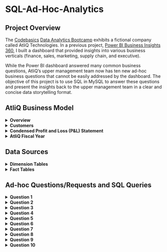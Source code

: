 # SQL-Ad-Hoc-Analytics

## Project Overview
The [Codebasics](https://codebasics.io/) [Data Analytics Bootcamp](https://codebasics.io/bootcamps/data-analytics-bootcamp-with-practical-job-assistance) exhibits a fictional company called AtliQ Technologies. In a previous project, [Power BI Business Insights 360](https://github.com/mike-li8/Power-BI-Business-Insights-360/blob/main/README.md), I built a dashboard that provided insights into various business verticals (finance, sales, marketing, supply chain, and executive).

While the Power BI dashboard answered many common business questions, AtliQ’s upper management team now has ten new ad-hoc business questions that cannot be easily addressed by the dashboard. The objective of this project is to use SQL in MySQL to answer these questions and present the insights back to the upper management team in a clear and concise data storytelling format.










## AtliQ Business Model

<details>
  <summary><b>Overview</b></summary>

### Overview
AtliQ manufactures computer hardware **products** (e.g., mouse, keyboard, printer, monitor) and then sells them to various **customers** which are stores such as Amazon and Best Buy. Hence, AtliQ's customers are in the form of <ins>store businesses</ins> (e.g., Amazon, Best Buy) and should not be confused with customers in the form of people (i.e., the people purchasing products from Amazon or Best Buy).
</details>

<details>
  <summary><b>Customers</b></summary>

### Customers
AtliQ's customers are categorized into two different **platforms**:
1. Brick & Motar
   * stores that have physical location(s)
2. E-Commerce
   * stores which only sell products online

AtliQ's customers are categorized into three different **channels**:
1. Retailer
   * Stores not owned by AtliQ (e.g. Amazon, Best Buy)
3. Direct
   * Stores owned by AtliQ. These are AltiQ Exclusive and AtliQ E-Store.
5. Distributor
   * Some markets have laws/regulations which only allow AtliQ to sell products to a distributor type customer within that market. AtliQ sells products to the distributor; the distributor then sells the products to various stores within that market.
</details>





<details>
  <summary><b>Condensed Profit and Loss (P&L) Statement</b></summary>

### Condensed Profit and Loss (P&L) Statement
This example of a simplified P&L statement should give a better understanding of AtliQ's business model. In this example, the P&L calculations and values are derived from one sales transaction of one product being sold to one customer.
| Line Item | Description | P & L Value Formula | P&L Value Calculation | P & L Value |
| :- | :- | :- | :- | -: |
| Gross Price |  The base price of a product | not applicable | `not applicable` | `$50.00` |
| Pre-Invoice Deduction | For every fiscal year, the sales team determines a<br>pre-invoice deduction percentage for each<br><ins>specific customer</ins>. The pre-invoice deduction<br>percentage is based on AtliQ's relationship and<br>experience with the customer. The pre-invoice<br>deduction is applied to the gross price of the<br>product before it is billed to the customer. In this<br>example, the customer receives a pre-invoice<br>deduction of 10% of gross price. | (Gross Price $) *<br> (Pre&nbsp;Invoice&nbsp;Deduction&nbsp;%) | `$50.00` *<br>`0.10` | `$5.00` |
| Net Invoice Sales | The amount of money that is billed to the<br>customer to obtain the product, after<br>pre invoice deductions are subtracted<br>from gross price. | (Gross Price $) -<br>(Pre&nbsp;Invoice Deduction $) | `$50.00` -<br>`$5.00` | `$45.00` |
| Post-Invoice Deudctions | For&nbsp;each&nbsp;calendar&nbsp;month,&nbsp;the&nbsp;sales&nbsp;team<br>determines&nbsp;a&nbsp;post-invoice&nbsp;deduction&nbsp;percentage<br>based&nbsp;on&nbsp;a&nbsp;<ins>specific&nbsp;customer&nbsp;and&nbsp;product</ins>.&nbsp;For<br>example,&nbsp;if&nbsp;AtliQ&nbsp;sells&nbsp;a&nbsp;product&nbsp;to&nbsp;a&nbsp;customer<br>and&nbsp;that&nbsp;customer&nbsp;agrees&nbsp;to&nbsp;display&nbsp;the&nbsp;product&nbsp;at<br>a&nbsp;prime&nbsp;location&nbsp;within&nbsp;the&nbsp;store&nbsp;during&nbsp;a<br>specific&nbsp;calendar&nbsp;month,&nbsp;AtliQ&nbsp;may&nbsp;pay&nbsp;that<br>customer&nbsp;a&nbsp;post-invoice&nbsp;deduction.&nbsp;AtliQ&nbsp;pays&nbsp;a<br>post-invoice&nbsp;deduction&nbsp;amount&nbsp;as&nbsp;a&nbsp;rebate&nbsp;to&nbsp;the<br>customer&nbsp;after&nbsp;net&nbsp;invoice&nbsp;sales.&nbsp;In&nbsp;this&nbsp;example,<br>the&nbsp;customer&nbsp;receives&nbsp;a&nbsp;post-invoice&nbsp;deduction&nbsp;of<br>20%&nbsp;of&nbsp;net&nbsp;invoice&nbsp;sales. | not applicable | `$45.00` *<br>`0.20` | `$9.00` |
| Net Sales | AtliQ's Revenue | (Net Invoice Sales $) -<br>(Post-Invoice Deudctions $) | `$45.00` -<br>`$9.00` | `$36.00` |
| Cost of Goods Sold (COGS $) | Expenses AtliQ incurs such as manufacturing<br>products, shipping products, and storing products<br>in warehouses. | (Manufacturing Cost $) +<br>(Freight Cost $) +<br>(Other COGS $) | `not applicable` | `$16.00` |
| Gross Margin | AtliQ's Profit after deducing COGS from Net Sales. | (Net Sales $) -<br>(COGS $) | `$36.00` -<br>`$16.00` | `$20.00` |
| Operational Expenses | Expenses AtliQ incurs from activities such as<br>advertising and promotions of products<br>performed by the marketing team. | (Ads & Promotions $) +<br>(Other&nbsp;Operational&nbsp;Expense&nbsp;$) | `not applicable` | `$15.00` |
| Net Profit | AtliQ's Profit after deducting operational expenses<br>from gross margin. | (Gross Margin $) -<br>(Operational Expenses $) | `$20.00` -<br>`$15.00` | `$5.00` |
</details>


<details>
  <summary><b>AtliQ Fiscal Year</b></summary>

### AtliQ Fiscal Year
AtliQ's fiscal year begins in September and ends in August the following year. The example below shows AtliQ's fiscal dates (for fiscal year 2021) compared to calendar dates.
| 	Calendar Month and Year	 | 	AtliQ Fiscal Year	 | 	AtliQ Fiscal Month Number | 	AtliQ Fiscal Quarter	 |
| 	-:	 | 	-:	 | 	-:	 | 	-:	 |
| 	September 2020	 | 	2021	 | 	1	 | 	Q1	 |
| 	October 2020	 | 	2021	 | 	2	 | 	Q1	 |
| 	November 2020	 | 	2021	 | 	3	 | 	Q1	 |
| 	December 2020	 | 	2021	 | 	4	 | 	Q2	 |
| 	January 2021	 | 	2021	 | 	5	 | 	Q2	 |
| 	February 2021	 | 	2021	 | 	6	 | 	Q2	 |
| 	March 2021	 | 	2021	 | 	7	 | 	Q3	 |
| 	April 2021	 | 	2021	 | 	8	 | 	Q3	 |
| 	May 2021	 | 	2021	 | 	9	 | 	Q3	 |
| 	June 2021	 | 	2021	 | 	10	 | 	Q4	 |
| 	July 2021	 | 	2021	 | 	11	 | 	Q4	 |
| 	August 2021	 | 	2021	 | 	12	 | 	Q4	 |
</details>































## Data Sources

<details>
  <summary><b>Dimension Tables</b></summary>

### Dimension Tables
The following **dimension tables** are in MySQL schema `gdb023`. Sample records from the dimension tables are provided below.

**dim_customer**
| customer_code | customer         | platform     | channel   | market       | sub_zone | region |
|-------------:|:---------------|:--------------|:------------|:------------|:---------|:-------|
| 90004067     | Amazon          | E-Commerce  | Retailer | Japan      | ROA     | APAC   |
| 90004068     | Amazon          | E-Commerce  | Retailer | Japan      | ROA     | APAC   |
| 90007197     | Amazon          | E-Commerce  | Retailer | South Korea | ROA     | APAC   |
| 90022081     | Amazon          | E-Commerce  | Retailer | USA        | NA      | NA     |
| 90022082     | Amazon          | E-Commerce  | Retailer | USA        | NA      | NA     |
| 90023023     | Amazon          | E-Commerce  | Retailer | Canada     | NA      | NA     |
| 90023030     | Amazon          | E-Commerce  | Retailer | Canada     | NA      | NA     |
| 70004070     | Atliq e Store   | E-Commerce  | Direct   | Japan      | ROA     | APAC   |
| 70007199     | Atliq e Store   | E-Commerce  | Direct   | South Korea | ROA     | APAC   |
| 70022085     | Atliq e Store   | E-Commerce  | Direct   | USA        | NA      | NA     |
| 70023032     | Atliq e Store   | E-Commerce  | Direct   | Canada     | NA      | NA     |
| 70004069     | Atliq Exclusive | Brick & Mortar | Direct | Japan      | ROA     | APAC   |
| 70007198     | Atliq Exclusive | Brick & Mortar | Direct | South Korea | ROA     | APAC   |
| 70022084     | Atliq Exclusive | Brick & Mortar | Direct | USA        | NA      | NA     |
| 70023031     | Atliq Exclusive | Brick & Mortar | Direct | Canada     | NA      | NA     |
| 90022078     | Costco          | Brick & Mortar | Retailer | USA      | NA      | NA     |
| 90023027     | Costco          | Brick & Mortar | Retailer | Canada   | NA      | NA     |
| 90022080     | Staples         | Brick & Mortar | Retailer | USA      | NA      | NA     |
| 90023029     | Staples         | Brick & Mortar | Retailer | Canada   | NA      | NA     |
| 80001019	   | Neptune	       | Brick & Mortar | Distributor	| China |	ROA |	APAC |
| 80006154	   | Synthetic	     | Brick & Mortar	| Distributor	| Philiphines |	ROA |	APAC |
 
Notes:
* `customer_code` is a primary key field. 


**dim_product**
| 	product_code	 | 	division	 | 	segment	 | 	category	 | 	product	 | 	variant	 |
| 	-:	 | 	:-	 | 	:-	 | 	:-	 | 	:-	 | 	:-	 |
| A7119160102    | N & S    | Networking | Wi fi extender         | AQ Wi Power Dx1  | Plus        |
| A7119160103    | N & S    | Networking | Wi fi extender         | AQ Wi Power Dx1  | Premium     |
| A7118160101    | N & S    | Networking | Wi fi extender         | AQ Wi Power Dx1  | Standard    |
| A6419160302    | N & S    | Storage    | External Solid State Drives | AQ Clx1      | Plus        |
| A6419160303    | N & S    | Storage    | External Solid State Drives | AQ Clx1      | Premium     |
| A6419160301    | N & S    | Storage    | External Solid State Drives | AQ Clx1      | Standard    |
| A3119150303    | P & A    | Accessories| Keyboard               | AQ Gamers        | Plus 1      |
| A3120150304    | P & A    | Accessories| Keyboard               | AQ Gamers        | Plus 2      |
| A3120150305    | P & A    | Accessories| Keyboard               | AQ Gamers        | Premium 1   |
| A3120150306    | P & A    | Accessories| Keyboard               | AQ Gamers        | Premium 2   |
| A3119150301    | P & A    | Accessories| Keyboard               | AQ Gamers        | Standard 1  |
| A3119150302    | P & A    | Accessories| Keyboard               | AQ Gamers        | Standard 2  |
| A0721150402    | P & A    | Peripherals| Graphic Card           | AQ GT 21         | Plus 1      |
| A0721150403    | P & A    | Peripherals| Graphic Card           | AQ GT 21         | Plus 2      |
| A0721150404    | P & A    | Peripherals| Graphic Card           | AQ GT 21         | Premium     |
| A0721150401    | P & A    | Peripherals| Graphic Card           | AQ GT 21         | Standard    |
| A4118110105    | PC       | Notebook   | Personal Laptop        | AQ Aspiron       | Plus Blue   |
| A4118110104    | PC       | Notebook   | Personal Laptop        | AQ Aspiron       | Plus Grey   |
| A4118110106    | PC       | Notebook   | Personal Laptop        | AQ Aspiron       | Plus Red    |
| A4118110107    | PC       | Notebook   | Personal Laptop        | AQ Aspiron       | Premium Black|
| A4118110102    | PC       | Notebook   | Personal Laptop        | AQ Aspiron       | Standard Blue|
| A4118110101    | PC       | Notebook   | Personal Laptop        | AQ Aspiron       | Standard Grey|
| A4118110103    | PC       | Notebook   | Personal Laptop        | AQ Aspiron       | Standard Red|



Notes:
* `product_code` is a primary key field.
</details>



<details>
  <summary><b>Fact Tables</b></summary>

### Fact Tables
The following **fact tables** are in MySQL schema `gdb023`. Sample records from the fact tables are provided below.


**fact_sales_monthly**
| date       | product_code | customer_code | sold_quantity | fiscal_year |
|------------|--------------|---------------|---------------|-------------|
| 2019-09-01 | A0118150101  | 70002017      | 137           | 2020        |
| 2019-09-01 | A0118150101  | 70002018      | 47            | 2020        |
| 2019-09-01 | A0118150102  | 70002017      | 122           | 2020        |
| 2019-09-01 | A0118150102  | 70002018      | 24            | 2020        |
| 2019-10-01 | A0118150101  | 70002017      | 40            | 2020        |
| 2019-10-01 | A0118150101  | 70002018      | 32            | 2020        |
| 2019-10-01 | A0118150102  | 70002017      | 189           | 2020        |
| 2019-10-01 | A0118150102  | 70002018      | 139           | 2020        |
| 2020-09-01 | A0118150101  | 70002017      | 248           | 2021        |
| 2020-09-01 | A0118150101  | 70002018      | 240           | 2021        |
| 2020-09-01 | A0118150102  | 70002017      | 42            | 2021        |
| 2020-09-01 | A0118150102  | 70002018      | 91            | 2021        |
| 2020-10-01 | A0118150101  | 70002017      | 297           | 2021        |
| 2020-10-01 | A0118150101  | 70002018      | 119           | 2021        |
| 2020-10-01 | A0118150102  | 70002017      | 275           | 2021        |
| 2020-10-01 | A0118150102  | 70002018      | 284           | 2021        |

Notes:
* This table contains data on the sold quantity of products for specific customers, on a monthly level
* The columns `date`, `product_code`, and `customer_code` make up a **composite primary key**
* Sales data is available for fiscal years 2020 and 2021



**fact_gross_price**
| product_code | fiscal_year | gross_price |
|--------------|-------------|-------------|
| A0118150101  | 2020        | 16.2323     |
| A0118150101  | 2021        | 19.0573     |
| A0118150102  | 2020        | 19.8577     |
| A0118150102  | 2021        | 21.4565     |
| A0118150103  | 2020        | 22.1317     |
| A0118150103  | 2021        | 21.7795     |

Notes:
* Gross price is the base price of a product
* This table contains data on the gross price of each specific product on a fiscal year level
* The columns `product_code` and `fiscal_year` make up a **composite primary key**
* Gross price data is available for fiscal years 2020 and 2021


**fact_manufacturing_cost**
| product_code | cost_year | manufacturing_cost |
|--------------|-----------|--------------------|
| A0118150101  | 2020      | 5.0207             |
| A0118150101  | 2021      | 5.5172             |
| A0118150102  | 2020      | 5.7180             |
| A0118150102  | 2021      | 6.2835             |
| A0118150103  | 2020      | 6.3264             |
| A0118150103  | 2021      | 6.5900             |

Notes:
* Manufacturing cost is one component of COGS
* This table contains data on the manufacturing cost ($) for one unit quantity of each specific product on a fiscal year level
* The columns `product_code` and `cost_year` make up a **composite primary key**
* Manufacturing cost ($) data is available for fiscal years 2020 and 2021




**fact_pre_invoice_deductions**
| 	customer_code	 | 	fiscal_year	 | 	pre_invoice_discount_pct	 |
| 	-:	 | 	-:	 | 	-:	 |
| 70002017      | 2020        | 0.0735                   |
| 70002017      | 2021        | 0.0703                   |
| 70002018      | 2020        | 0.2255                   |
| 70002018      | 2021        | 0.2061                   |
| 70003181      | 2020        | 0.0531                   |
| 70003181      | 2021        | 0.0974                   |

Notes:
* This table contains data on pre-invoice deductions (as a percentage of gross sales) for each specific customer, on a fiscal year level
* The columns `customer_code`, and `fiscal_year` make up a **composite primary key**
* Pre-invoice deductions data is available for fiscal years 2020 and 2021

</details>




























## Ad-hoc Questions/Requests and SQL Queries

<details>
  <summary><b>Question 1</b></summary>

### Question 1
#### Question:
List all the markets where the customer 'Atliq Exclusive' operates in the APAC region.

#### SQL Code:
```sql
SELECT
    DISTINCT c.market AS market_name
FROM
    gdb023.dim_customer c
WHERE
    c.customer = 'Atliq Exclusive' AND
    c.region = 'APAC'
ORDER BY
    market_name ASC
;
```

#### SQL Output:
| market_name  |
|--------------|
| Australia    |
| Bangladesh   |
| India        |
| Indonesia    |
| Japan        |
| Newzealand   |
| Philippines  |
| South Korea  |

</details>





<details>
  <summary><b>Question 2</b></summary>

### Question 2

#### Question:
What is the percentage increase in the number of unique products sold in 2021 compared to 2020?
The final output should contain these fields:
* unique_products_2020
* unique_products_2021
* percentage_chg

#### SQL Code:
```sql
WITH
    unique_2020 AS
    (
        SELECT
            COUNT(DISTINCT s.product_code) AS unique_products_2020
        FROM
            gdb023.fact_sales_monthly s
        WHERE
            s.fiscal_year = 2020
    ),
    unique_2021 AS
    (
        SELECT
            COUNT(DISTINCT s.product_code) AS unique_products_2021
        FROM
            gdb023.fact_sales_monthly s
        WHERE
            s.fiscal_year = 2021
    )
SELECT
    u20.unique_products_2020,
    u21.unique_products_2021,
    ROUND(
        (u21.unique_products_2021 - u20.unique_products_2020)
        / u20.unique_products_2020
        * 100,
        2
    ) AS percentage_chg
FROM
    unique_2020 u20,
    unique_2021 u21
;
```

#### SQL Output:
| unique_products_2020 | unique_products_2021 | percentage_chg |
|----------------------|----------------------|----------------|
| 245                  | 334                  | 36.33          |

</details>




<details>
  <summary><b>Question 3</b></summary>

### Question 3
Provide the count of unique products for each product segment. The final output should contain these fields:
* segment
* product_count

The final output should be sorted in descending order of product count.

#### SQL Code:
```sql
SELECT
    p.segment,
    COUNT(p.product_code) AS product_count
FROM
    gdb023.dim_product p
GROUP BY
    p.segment
ORDER BY
    product_count DESC
;
```

#### SQL Output:
| segment     | product_count |
|-------------|---------------|
| Notebook    | 129           |
| Accessories | 116           |
| Peripherals | 84            |
| Desktop     | 32            |
| Storage     | 27            |
| Networking  | 9             |

</details>





<details>
  <summary><b>Question 4</b></summary>

### Question 4
Which product segment had the greatest increase in the count of unique products sold in 2021 compared to 2020? The final output should contain these fields:
* segment
* unique_products_2020
* unique_products_2021
* difference

#### SQL Code:
```sql
WITH
    unique_products_sold_by_segment_fiscal_year AS
    (
        SELECT
            s.fiscal_year,
            p.segment,
            COUNT(DISTINCT s.product_code) AS count_unique_products
        FROM
            gdb023.fact_sales_monthly s
        INNER JOIN
            gdb023.dim_product p
            ON s.product_code = p.product_code
        GROUP BY
            s.fiscal_year,
            p.segment
    )
SELECT
    fy20.segment,
    fy20.count_unique_products AS unique_products_2020,
    fy21.count_unique_products AS unique_products_2021,
    fy21.count_unique_products - fy20.count_unique_products AS difference
FROM
    unique_products_sold_by_segment_fiscal_year fy20
INNER JOIN
    unique_products_sold_by_segment_fiscal_year fy21
    ON fy20.segment = fy21.segment
WHERE
    fy20.fiscal_year = 2020 AND
    fy21.fiscal_year = 2021
ORDER BY
    difference DESC
;
```


#### SQL Output:
| Segment     | Unique Products 2020 | Unique Products 2021 | Difference |
|-------------|----------------------|----------------------|------------|
| Accessories | 69                   | 103                  | 34         |
| Notebook    | 92                   | 108                  | 16         |
| Peripherals | 59                   | 75                   | 16         |
| Desktop     | 7                    | 22                   | 15         |
| Storage     | 12                   | 17                   | 5          |
| Networking  | 6                    | 9                    | 3          |

</details>











<details>
  <summary><b>Question 5</b></summary>

### Question 5
Retrieve the product(s) with the highest and lowest manufacturing cost among all products from fiscal years 2020 to 2021. The final output should contain these fields:
* product_code
* product
* variant
* manufacturing_cost

### SQL Code:
```sql
SELECT
    mc.product_code,
    p.product,
    p.variant,
    mc.manufacturing_cost
FROM
    gdb023.fact_manufacturing_cost mc
INNER JOIN
    gdb023.dim_product p
    ON mc.product_code = p.product_code
WHERE
    mc.manufacturing_cost = (SELECT MAX(manufacturing_cost) FROM gdb023.fact_manufacturing_cost) OR
    mc.manufacturing_cost = (SELECT MIN(manufacturing_cost) FROM gdb023.fact_manufacturing_cost)
ORDER BY
    mc.manufacturing_cost ASC
;
```

### SQL Output:
| product_code   | product                | variant   | manufacturing_cost |
|----------------|------------------------|-----------|---------------------|
| A2118150101    | AQ Master wired x1 Ms | Standard 1| 0.8920              |
| A6120110206    | AQ HOME Allin1 Gen 2  | Plus 3    | 240.5364            |


</details>


<details>
  <summary><b>Question 6</b></summary>

### Question 6
Generate a report of the top 5 customers in the Indian market with the highest average pre-invoice discount percentage for the 2021 fiscal year. The final output should include the following fields:
* customer
* average_pre_invoice_discount_pct


### SQL Code:
```sql
WITH
    average_pre_invoice_discount_pct_ranked AS
    (
        SELECT
            c.customer,
            AVG(pid.pre_invoice_discount_pct) AS average_pre_invoice_discount_pct,
            DENSE_RANK() OVER(ORDER BY AVG(pid.pre_invoice_discount_pct) DESC) AS rnk
        FROM
            gdb023.fact_pre_invoice_deductions pid
        INNER JOIN
            gdb023.dim_customer c
            ON pid.customer_code = c.customer_code
        WHERE
            pid.fiscal_year = 2021 AND
            c.market = "India"
        GROUP BY
            c.customer
    )
SELECT
    apr.customer,
    apr.average_pre_invoice_discount_pct
FROM
    average_pre_invoice_discount_pct_ranked apr
WHERE
    rnk <= 5
ORDER BY
    rnk ASC
;
```

### SQL Output:
| customer     | average_pre_invoice_discount_pct |
|--------------|----------------------------------|
| Flipkart     | 0.3083                           |
| Viveks       | 0.3038                           |
| Ezone        | 0.3028                           |
| Croma        | 0.3025                           |
| Vijay Sales  | 0.2753                           |

</details>






<details>
  <summary><b>Question 7</b></summary>

### Question 7
Generate a report of monthly gross sales amount for the customer 'Atliq Exclusive' from fiscal years 2020 to 2021. Also include month-over-month change in gross sales amount. The final output should include the following fields:
* month
* fiscal_year
* gross_sales_amount
* gross_sales_amount_last_month
* mom_chg


### SQL Code
```sql
WITH
    gross_sales_by_month AS
    (
        SELECT
            s.date AS month,
            s.fiscal_year,
            SUM(s.sold_quantity * gp.gross_price) AS gross_sales_amount
        FROM
            gdb023.fact_sales_monthly s
        INNER JOIN
            gdb023.dim_customer c
            ON s.customer_code = c.customer_code
        INNER JOIN
            gdb023.fact_gross_price gp
            ON s.product_code = gp.product_code
            AND s.fiscal_year = gp.fiscal_year
        WHERE
            c.customer = "Atliq Exclusive"
        GROUP BY
            s.date,
            s.fiscal_year
    ),
    gross_sales_with_lag AS
    (
        SELECT
            *,
            LAG(gs.gross_sales_amount, 1, NULL) OVER(ORDER BY gs.month ASC) AS gross_sales_amount_last_month
        FROM
            gross_sales_by_month gs
    )
SELECT
    gsl.month,
    gsl.fiscal_year,
    gsl.gross_sales_amount,
    gsl.gross_sales_amount_last_month,
    CASE
        WHEN gsl.gross_sales_amount_last_month IS NULL THEN NULL
        ELSE (gsl.gross_sales_amount - gsl.gross_sales_amount_last_month) / gsl.gross_sales_amount_last_month
    END AS mom_chg
FROM
    gross_sales_with_lag gsl
ORDER BY
    gsl.month ASC
;
```



### SQL Output
| month       | fiscal_year | gross_sales_amount | gross_sales_amount_last_month | mom_chg    |
|-------------|-------------|---------------------|-------------------------------|------------|
| 2019-09-01  | 2020        | 4496259.6724        | NULL                          | NULL       |
| 2019-10-01  | 2020        | 5135902.3467        | 4496259.6724                  | 0.14226106 |
| 2019-11-01  | 2020        | 7522892.5608        | 5135902.3467                  | 0.46476550 |
| 2019-12-01  | 2020        | 4830404.7285        | 7522892.5608                  | -0.35790593|
| 2020-01-01  | 2020        | 4740600.1605        | 4830404.7285                  | -0.01859152|
| 2020-02-01  | 2020        | 3996227.7661        | 4740600.1605                  | -0.15702071|
| 2020-03-01  | 2020        | 378770.9700         | 3996227.7661                  | -0.90521787|
| 2020-04-01  | 2020        | 395035.3535         | 378770.9700                   | 0.04293989 |
| 2020-05-01  | 2020        | 783813.4238         | 395035.3535                   | 0.98416019 |
| 2020-06-01  | 2020        | 1695216.6008        | 783813.4238                   | 1.16278077 |
| 2020-07-01  | 2020        | 2551159.1584        | 1695216.6008                  | 0.50491634 |
| 2020-08-01  | 2020        | 2786648.2601        | 2551159.1584                  | 0.09230671 |
| 2020-09-01  | 2021        | 12353509.7938       | 2786648.2601                  | 3.43310696 |
| 2020-10-01  | 2021        | 13218636.1966       | 12353509.7938                 | 0.07003082 |
| 2020-11-01  | 2021        | 20464999.0997       | 13218636.1966                 | 0.54819293 |
| 2020-12-01  | 2021        | 12944659.6509       | 20464999.0997                 | -0.36747324|
| 2021-01-01  | 2021        | 12399392.9788       | 12944659.6509                 | -0.04212291|
| 2021-02-01  | 2021        | 10129735.5675       | 12399392.9788                 | -0.18304585|
| 2021-03-01  | 2021        | 12144061.2501       | 10129735.5675                 | 0.19885274 |
| 2021-04-01  | 2021        | 7311999.9547        | 12144061.2501                 | -0.39789500|
| 2021-05-01  | 2021        | 12150225.0139       | 7311999.9547                  | 0.66168286 |
| 2021-06-01  | 2021        | 9824521.0110        | 12150225.0139                 | -0.19141242|
| 2021-07-01  | 2021        | 12092346.3245       | 9824521.0110                  | 0.23083317 |
| 2021-08-01  | 2021        | 7178707.5902        | 12092346.3245                 | -0.40634287|

</details>








<details>
  <summary><b>Question 8</b></summary>

### Question 8
Which fiscal quarter of fiscal year 2020 had the highest total quantity of products sold? Generate a report showing total quantity of products sold per fiscal quarter for fiscal year 2020. The final output should include the following fields:
* `fiscal_quarter`
* `total_sold_quantity`

Sort the results in descending order of `total_sold_quantity`

```sql
WITH
    sales_monthly_2020_with_quarters AS
    (
        SELECT
            CASE
                WHEN MONTH(s.date) IN(9,10,11) THEN 'Q1'
                WHEN MONTH(s.date) IN(12,1,2) THEN 'Q2'
                WHEN MONTH(s.date) IN(3,4,5) THEN 'Q3'
                WHEN MONTH(s.date) IN(6,7,8) THEN 'Q4'
            END AS fiscal_quarter,
            s.sold_quantity
        FROM
            gdb023.fact_sales_monthly s
        WHERE
            s.fiscal_year = 2020
    )
SELECT
    sq.fiscal_quarter,
    SUM(sq.sold_quantity) AS total_sold_quantity
FROM
    sales_monthly_2020_with_quarters sq
GROUP BY
    sq.fiscal_quarter
ORDER BY
    total_sold_quantity DESC
;
```

### SQL Output:
| fiscal_quarter | total_sold_quantity |
|----------------|---------------------|
| Q1             | 7005619             |
| Q2             | 6649642             |
| Q4             | 5042541             |
| Q3             | 2075087             |

</details>





<details>
  <summary><b>Question 9</b></summary>

### Question 9
Which of the three customer channels (Direct, Retailer, Distributor) contributed the most to total gross sales in fiscal year 2021? Generate a report showing the gross sales amount (in millions) for each customer channel in fiscal year 2021, along with each customer channel’s percentage contribution to the total gross sales. The final output should include the following fields:
* channel
* gross_sales_mln
* percentage

### SQL Code
```sql
WITH
    gross_sales_2021_by_channel AS
    (
        SELECT
            c.channel,
            SUM(s.sold_quantity * gp.gross_price) AS gross_sales
        FROM
            fact_sales_monthly s
        INNER JOIN
            fact_gross_price gp
            ON s.product_code = gp.product_code
            AND s.fiscal_year = gp.fiscal_year
        INNER JOIN
            dim_customer c
            ON s.customer_code = c.customer_code
        WHERE
            s.fiscal_year = 2021
        GROUP BY
            c.channel
    )
SELECT
    channel,
    ROUND(gs.gross_sales / 1000000, 2) AS gross_sales_mln,
    gs.gross_sales / (SELECT SUM(gross_sales) FROM gross_sales_2021_by_channel) AS percentage
FROM
    gross_sales_2021_by_channel gs
ORDER BY
    gross_sales_mln DESC
;
```

### SQL Output
| channel     | gross_sales_mln | percentage  |
|-------------|------------------|-------------|
| Retailer    | 1219.08          | 0.73233983  |
| Direct      | 257.53           | 0.15470739  |
| Distributor | 188.03           | 0.11295278  |

</details>






<details>
  <summary><b>Question 10</b></summary>

### Question 10
Identify the top 3 products by total quantity sold within each product division for fiscal year 2021. The final output should include the following fields:
* division
* product_code
* product
* total_sold_quantity
* rank_order

### SQL Code
```sql
WITH
    total_sold_qty_by_division AS
    (
        SELECT
            p.division,
            p.product,
            s.product_code,
            SUM(s.sold_quantity) AS total_sold_quantity,
            DENSE_RANK() OVER(PARTITION BY division ORDER BY SUM(s.sold_quantity) DESC) AS rank_order
        FROM
            fact_sales_monthly s
        INNER JOIN
            dim_product p
            ON s.product_code = p.product_code
        WHERE
            s.fiscal_year = 2021
        GROUP BY
            p.division,
            p.product,
            s.product_code
    )
SELECT
    ts.division,
    ts.product,
    ts.product_code,
    ts.total_sold_quantity,
    ts.rank_order
FROM
    total_sold_qty_by_division ts
WHERE
    ts.rank_order <= 3
ORDER BY
    ts.division, ts.rank_order ASC
;
```

### SQL Output
| division | product               | product_code | total_sold_quantity | rank_order |
|----------|-----------------------|--------------|---------------------|------------|
| N & S    | AQ Pen Drive 2 IN 1   | A6720160103  | 701373              | 1          |
| N & S    | AQ Pen Drive DRC      | A6818160202  | 688003              | 2          |
| N & S    | AQ Pen Drive DRC      | A6819160203  | 676245              | 3          |
| P & A    | AQ Gamers Ms          | A2319150302  | 428498              | 1          |
| P & A    | AQ Maxima Ms          | A2520150501  | 419865              | 2          |
| P & A    | AQ Maxima Ms          | A2520150504  | 419471              | 3          |
| PC       | AQ Digit              | A4218110202  | 17434               | 1          |
| PC       | AQ Velocity           | A4319110306  | 17280               | 2          |
| PC       | AQ Digit              | A4218110208  | 17275               | 3          |

</details>
